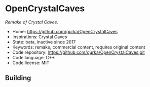 # OpenCrystalCaves

_Remake of Crystal Caves._

- Home: https://github.com/gurka/OpenCrystalCaves
- Inspirations: Crystal Caves
- State: beta, inactive since 2017
- Keywords: remake, commercial content, requires original content
- Code repository: https://github.com/gurka/OpenCrystalCaves.git
- Code language: C++
- Code license: MIT

## Building
